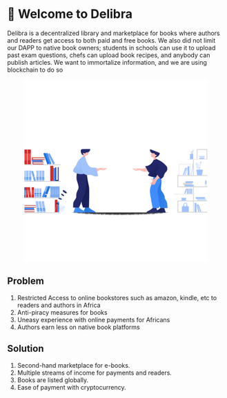 # 👋 Welcome to Delibra

Delibra is a decentralized library and marketplace for books where authors and readers get access to both paid and free books. We also did not limit our DAPP to native book owners; students in schools can use it to upload past exam questions, chefs can upload book recipes, and anybody can publish articles. We want to immortalize information, and we are using blockchain to do so

<figure><img src=".gitbook/assets/31821-share-everythin-moneybooks.gif" alt=""><figcaption></figcaption></figure>

## &#x20;Problem

1. Restricted Access to online bookstores such as amazon, kindle, etc  to readers and authors in Africa
2. Anti-piracy measures for books
3. Uneasy experience with online payments for Africans
4. Authors earn less on native book platforms&#x20;

## Solution

1. Second-hand marketplace for e-books.
2. Multiple streams of income for payments and readers.
3. Books are listed globally.
4. Ease of payment with cryptocurrency.
